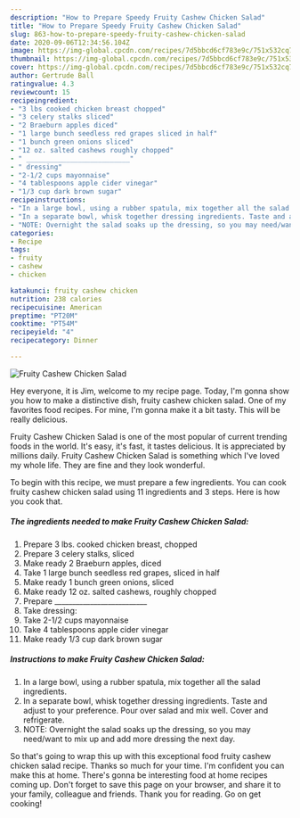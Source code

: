 ```yaml
---
description: "How to Prepare Speedy Fruity Cashew Chicken Salad"
title: "How to Prepare Speedy Fruity Cashew Chicken Salad"
slug: 863-how-to-prepare-speedy-fruity-cashew-chicken-salad
date: 2020-09-06T12:34:56.104Z
image: https://img-global.cpcdn.com/recipes/7d5bbcd6cf783e9c/751x532cq70/fruity-cashew-chicken-salad-recipe-main-photo.jpg
thumbnail: https://img-global.cpcdn.com/recipes/7d5bbcd6cf783e9c/751x532cq70/fruity-cashew-chicken-salad-recipe-main-photo.jpg
cover: https://img-global.cpcdn.com/recipes/7d5bbcd6cf783e9c/751x532cq70/fruity-cashew-chicken-salad-recipe-main-photo.jpg
author: Gertrude Ball
ratingvalue: 4.3
reviewcount: 15
recipeingredient:
- "3 lbs cooked chicken breast chopped"
- "3 celery stalks sliced"
- "2 Braeburn apples diced"
- "1 large bunch seedless red grapes sliced in half"
- "1 bunch green onions sliced"
- "12 oz. salted cashews roughly chopped"
- " __________________________"
- " dressing"
- "2-1/2 cups mayonnaise"
- "4 tablespoons apple cider vinegar"
- "1/3 cup dark brown sugar"
recipeinstructions:
- "In a large bowl, using a rubber spatula, mix together all the salad ingredients."
- "In a separate bowl, whisk together dressing ingredients. Taste and adjust to your preference. Pour over salad and mix well. Cover and refrigerate."
- "NOTE: Overnight the salad soaks up the dressing, so you may need/want to mix up and add more dressing the next day."
categories:
- Recipe
tags:
- fruity
- cashew
- chicken

katakunci: fruity cashew chicken 
nutrition: 238 calories
recipecuisine: American
preptime: "PT20M"
cooktime: "PT54M"
recipeyield: "4"
recipecategory: Dinner

---
```



![Fruity Cashew Chicken Salad](https://img-global.cpcdn.com/recipes/7d5bbcd6cf783e9c/751x532cq70/fruity-cashew-chicken-salad-recipe-main-photo.jpg)

Hey everyone, it is Jim, welcome to my recipe page. Today, I'm gonna show you how to make a distinctive dish, fruity cashew chicken salad. One of my favorites food recipes. For mine, I'm gonna make it a bit tasty. This will be really delicious.

Fruity Cashew Chicken Salad is one of the most popular of current trending foods in the world. It's easy, it's fast, it tastes delicious. It is appreciated by millions daily. Fruity Cashew Chicken Salad is something which I've loved my whole life. They are fine and they look wonderful.




To begin with this recipe, we must prepare a few ingredients. You can cook fruity cashew chicken salad using 11 ingredients and 3 steps. Here is how you cook that.

<!--inarticleads1-->

##### The ingredients needed to make Fruity Cashew Chicken Salad:

1. Prepare 3 lbs. cooked chicken breast, chopped
1. Prepare 3 celery stalks, sliced
1. Make ready 2 Braeburn apples, diced
1. Take 1 large bunch seedless red grapes, sliced in half
1. Make ready 1 bunch green onions, sliced
1. Make ready 12 oz. salted cashews, roughly chopped
1. Prepare  __________________________
1. Take  dressing:
1. Take 2-1/2 cups mayonnaise
1. Take 4 tablespoons apple cider vinegar
1. Make ready 1/3 cup dark brown sugar




<!--inarticleads2-->

##### Instructions to make Fruity Cashew Chicken Salad:

1. In a large bowl, using a rubber spatula, mix together all the salad ingredients.
1. In a separate bowl, whisk together dressing ingredients. Taste and adjust to your preference. Pour over salad and mix well. Cover and refrigerate.
1. NOTE: Overnight the salad soaks up the dressing, so you may need/want to mix up and add more dressing the next day.




So that's going to wrap this up with this exceptional food fruity cashew chicken salad recipe. Thanks so much for your time. I'm confident you can make this at home. There's gonna be interesting food at home recipes coming up. Don't forget to save this page on your browser, and share it to your family, colleague and friends. Thank you for reading. Go on get cooking!
